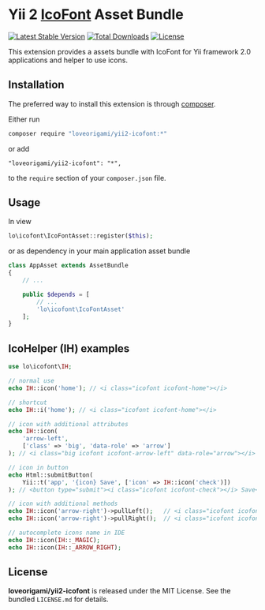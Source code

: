 # Yii 2 [IcoFont](http://icofont.com) Asset Bundle
[![Latest Stable Version](https://poser.pugx.org/loveorigami/yii2-icofont/v/stable)](https://packagist.org/packages/loveorigami/yii2-icofont)
[![Total Downloads](https://poser.pugx.org/loveorigami/yii2-icofont/downloads)](https://packagist.org/packages/loveorigami/yii2-icofont)
[![License](https://poser.pugx.org/loveorigami/yii2-icofont/license)](https://packagist.org/packages/loveorigami/yii2-icofont)

This extension provides a assets bundle with IcoFont for Yii framework 2.0 applications and helper to use icons.

## Installation

The preferred way to install this extension is through [composer](https://getcomposer.org/).

Either run

```bash
composer require "loveorigami/yii2-icofont:*"
```

or add

```
"loveorigami/yii2-icofont": "*",
```

to the `require` section of your `composer.json` file.

## Usage

In view

```php
lo\icofont\IcoFontAsset::register($this);
```

or as dependency in your main application asset bundle

```php
class AppAsset extends AssetBundle
{
	// ...

	public $depends = [
		// ...
		'lo\icofont\IcoFontAsset'
	];
}
```

## IcoHelper (IH) examples

```php
use lo\icofont\IH;

// normal use
echo IH::icon('home'); // <i class="icofont icofont-home"></i>

// shortcut
echo IH::i('home'); // <i class="icofont icofont-home"></i>

// icon with additional attributes
echo IH::icon(
    'arrow-left', 
    ['class' => 'big', 'data-role' => 'arrow']
); // <i class="big icofont icofont-arrow-left" data-role="arrow"></i>

// icon in button
echo Html::submitButton(
    Yii::t('app', '{icon} Save', ['icon' => IH::icon('check')])
); // <button type="submit"><i class="icofont icofont-check"></i> Save</button>

// icon with additional methods
echo IH::icon('arrow-right')->pullLeft();   // <i class="icofont icofont-arrow-right pull-left"></i>
echo IH::icon('arrow-right')->pullRight();  // <i class="icofont icofont-arrow-right pull-right"></i>

// autocomplete icons name in IDE
echo IH::icon(IH::_MAGIC);
echo IH::icon(IH::_ARROW_RIGHT);
```

## License

**loveorigami/yii2-icofont** is released under the MIT License. See the bundled `LICENSE.md` for details.